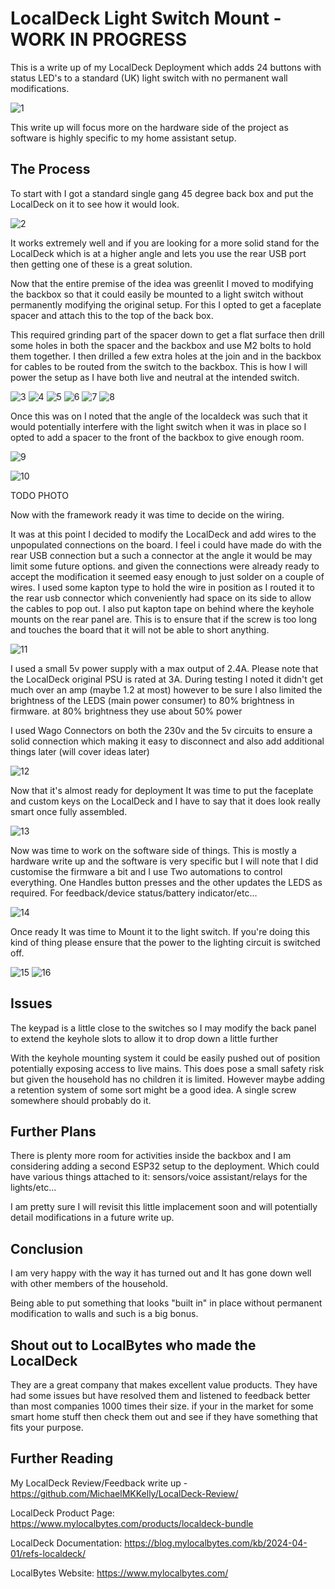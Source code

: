 # LocalDeck Light Switch Mount - WORK IN PROGRESS

This is a write up of my LocalDeck Deployment which adds 24 buttons with status LED's to a standard (UK) light switch with no permanent wall modifications.

![1](in-position-wide-angle.png)

This write up will focus more on the hardware side of the project as software is highly specific to my home assistant setup.

## The Process

To start with I got a standard single gang 45 degree back box and put the LocalDeck on it to see how it would look.

![2](localdeck-on-45-backbox.png)

It works extremely well and if you are looking for a more solid stand for the LocalDeck which is at a higher angle and lets you use the rear USB port then getting one of these is a great solution.

Now that the entire premise of the idea was greenlit I moved to modifying the backbox so that it could easily be mounted to a light switch without permanently modifying the original setup. For this I opted to get a faceplate spacer and attach this to the top of the back box.

This required grinding part of the spacer down to get a flat surface then drill some holes in both the spacer and the backbox and use M2 bolts to hold them together. I then drilled a few extra holes at the join and in the backbox for cables to be routed from the switch to the backbox. This is how I will power the setup as I have both live and neutral at the intended switch.

![3](backbox-spacer-prejoin.png)
![4](modified-spacer.png)
![5](drilled-backbox-with-spacer.png)
![6](bolted-backbox-and-spacer.png)
![7](backbox-spacer-cable-holes.png)
![8](backbox-space-joined.png)


Once this was on I noted that the angle of the localdeck was such that it would potentially interfere with the light switch when it was in place so I opted to add a spacer to the front of the backbox to give enough room.

![9](localdeck-on-joined-with-without-spacer.png)

![10](complete-frame.png)

TODO PHOTO

Now with the framework ready it was time to decide on the wiring.

It was at this point I decided to modify the LocalDeck and add wires to the unpopulated connections on the board. I feel i could have made do with the rear USB connection but a such a connector at the angle it would be may limit some future options. and given the connections were already ready to accept the modification it seemed easy enough to just solder on a couple of wires. I used some kapton type to hold the wire in position as I routed it to the rear usb connector which conveniently had space on its side to allow the cables to pop out. I also put kapton tape on behind where the keyhole mounts on the rear panel are. This is to ensure that if the screw is too long and touches the board that it will not be able to short anything.

![11](modified-localdeck.png)

I used a small 5v power supply with a max output of 2.4A. Please note that the LocalDeck original PSU is rated at 3A. During testing I noted it didn't get much over an amp (maybe 1.2 at most) however to be sure I also limited the brightness of the LEDS (main power consumer) to 80% brightness in firmware. at 80% brightness they use about 50% power

I used Wago Connectors on both the 230v and the 5v circuits to ensure a solid connection which making it easy to disconnect and also add additional things later (will cover ideas later)

![12](wiring-in-place.png)

Now that it's almost ready for deployment It was time to put the faceplate and custom keys on the LocalDeck and I have to say that it does look really smart once fully assembled.

![13](fully-built-localdeck-in-place.png)

Now was time to work on the software side of things. This is mostly a hardware write up and the software is very specific but I will note that I did customise the firmware a bit and I use Two automations to control everything. One Handles button presses and the other updates the LEDS as required. For feedback/device status/battery indicator/etc...

![14](fully-built-localdeck-in-place-with-leds.png)

Once ready It was time to Mount it to the light switch. If you're doing this kind of thing please ensure that the power to the lighting circuit is switched off.

![15](in-position-close-up.png)
![16](in-position-angle.png)

## Issues

The keypad is a little close to the switches so I may modify the back panel to extend the keyhole slots to allow it to drop down a little further

With the keyhole mounting system it could be easily pushed out of position potentially exposing access to live mains. This does pose a small safety risk but given the household has no children it is limited. However maybe adding a retention system of some sort might be a good idea. A single screw somewhere should probably do it.

## Further Plans

There is plenty more room for activities inside the backbox and I am considering adding a second ESP32 setup to the deployment. Which could have various things attached to it: sensors/voice assistant/relays for the lights/etc...

I am pretty sure I will revisit this little implacement soon and will potentially detail modifications in a future write up.

## Conclusion

I am very happy with the way it has turned out and It has gone down well with other members of the household.

Being able to put something that looks "built in" in place without permanent modification to walls and such is a big bonus.

## Shout out to LocalBytes who made the LocalDeck

They are a great company that makes excellent value products. They have had some issues but have resolved them and listened to feedback better than most companies 1000 times their size. if your in the market for some smart home stuff then check them out and see if they have something that fits your purpose.

## Further Reading

My LocalDeck Review/Feedback write up - https://github.com/MichaelMKKelly/LocalDeck-Review/

LocalDeck Product Page: https://www.mylocalbytes.com/products/localdeck-bundle

LocalDeck Documentation: https://blog.mylocalbytes.com/kb/2024-04-01/refs-localdeck/

LocalBytes Website: https://www.mylocalbytes.com/
